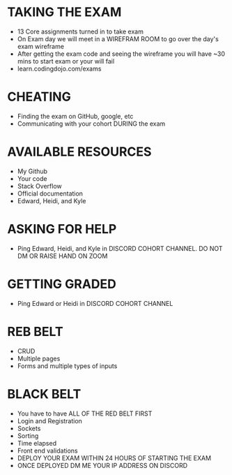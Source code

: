 # TAKING THE EXAM
 - 13 Core assignments turned in to take exam
 - On Exam day we will meet in a WIREFRAM ROOM to go over the day's exam wireframe
 - After getting the exam code and seeing the wireframe you will have ~30 mins to start exam or your will fail
 - learn.codingdojo.com/exams


# CHEATING
 - Finding the exam on GitHub, google, etc
 - Communicating with your cohort DURING the exam


# AVAILABLE RESOURCES
 - My Github
 - Your code
 - Stack Overflow
 - Official documentation
 - Edward, Heidi, and Kyle

# ASKING FOR HELP
 - Ping Edward, Heidi, and Kyle in DISCORD COHORT CHANNEL. DO NOT DM OR RAISE HAND ON ZOOM

# GETTING GRADED
 - Ping Edward or Heidi in DISCORD COHORT CHANNEL

# REB BELT
 - CRUD
 - Multiple pages
 - Forms and multiple types of inputs

# BLACK BELT
 - You have to have ALL OF THE RED BELT FIRST
 - Login and Registration
 - Sockets
 - Sorting
 - Time elapsed
 - Front end validations
 - DEPLOY YOUR EXAM WITHIN 24 HOURS OF STARTING THE EXAM
 - ONCE DEPLOYED DM ME YOUR IP ADDRESS ON DISCORD